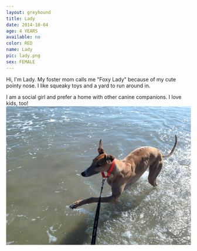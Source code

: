 ```yaml
---
layout: greyhound
title: Lady
date: 2014-10-04
age: 4 YEARS
available: no
color: RED
name: Lady
pic: lady.png
sex: FEMALE
---
```


Hi, I'm Lady.  My foster mom calls me "Foxy Lady" because of my cute pointy nose.  I like squeaky toys and a yard to run around in.

I am a social girl and prefer a home with other canine companions.  I love kids, too!
![Lady](/img/lady1.png "Lady")
